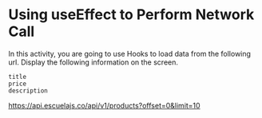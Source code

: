
# Using useEffect to Perform Network Call

In this activity, you are going to use Hooks to load data from the following url. Display the following information on the screen. 

```
title 
price 
description
```

https://api.escuelajs.co/api/v1/products?offset=0&limit=10

